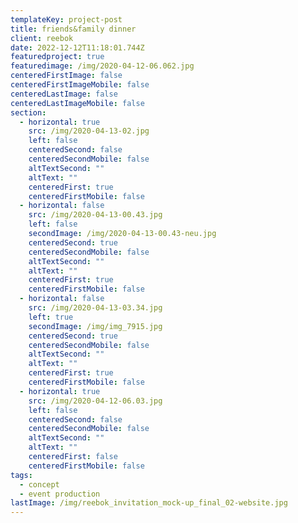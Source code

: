 ```yaml
---
templateKey: project-post
title: friends&family dinner
client: reebok
date: 2022-12-12T11:18:01.744Z
featuredproject: true
featuredimage: /img/2020-04-12-06.062.jpg
centeredFirstImage: false
centeredFirstImageMobile: false
centeredLastImage: false
centeredLastImageMobile: false
section:
  - horizontal: true
    src: /img/2020-04-13-02.jpg
    left: false
    centeredSecond: false
    centeredSecondMobile: false
    altTextSecond: ""
    altText: ""
    centeredFirst: true
    centeredFirstMobile: false
  - horizontal: false
    src: /img/2020-04-13-00.43.jpg
    left: false
    secondImage: /img/2020-04-13-00.43-neu.jpg
    centeredSecond: true
    centeredSecondMobile: false
    altTextSecond: ""
    altText: ""
    centeredFirst: true
    centeredFirstMobile: false
  - horizontal: false
    src: /img/2020-04-13-03.34.jpg
    left: true
    secondImage: /img/img_7915.jpg
    centeredSecond: true
    centeredSecondMobile: false
    altTextSecond: ""
    altText: ""
    centeredFirst: true
    centeredFirstMobile: false
  - horizontal: true
    src: /img/2020-04-12-06.03.jpg
    left: false
    centeredSecond: false
    centeredSecondMobile: false
    altTextSecond: ""
    altText: ""
    centeredFirst: false
    centeredFirstMobile: false
tags:
  - concept
  - event production
lastImage: /img/reebok_invitation_mock-up_final_02-website.jpg
---
```

